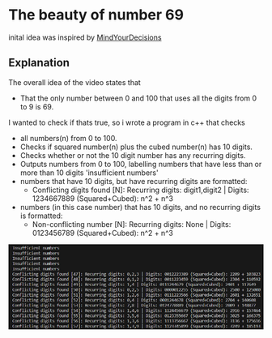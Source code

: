 # The beauty of number 69

inital idea was inspired by [MindYourDecisions](https://www.youtube.com/watch?v=H4YjOD65Ur0)


## Explanation

The overall idea of the video states that
- That the only number between 0 and 100 that uses all the digits from 0 to 9 is 69.

I wanted to check if thats true, so i wrote a program in c++ that checks
- all numbers(n) from 0 to 100.
- Checks if squared number(n) plus the cubed number(n) has 10 digits.
- Checks whether or not the 10 digit number has any recurring digits.
- Outputs numbers from 0 to 100, labelling numbers that have less than or more than 10 digits 'insufficient numbers'
- numbers that have 10 digits, but have recurring digits are formatted:
    - Conflicting digits found [N]: Recurring digits: digit1,digit2 | Digits: 1234667889 (Squared+Cubed): n^2 + n^3
- numbers (in this case number) that has 10 digits, and no recurring digits is formatted:
    - Non-conflicting number [N]: Recurring digits: None | Digits: 0123456789 (Squared+Cubed): n^2 + n^3

![Image of some of the results from the code](/image/Untitled.png)
